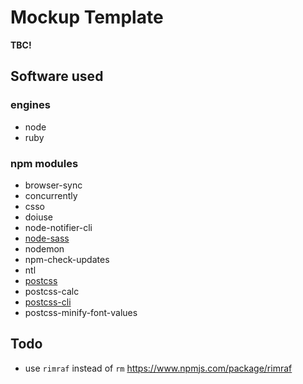 # Mockup Template

**TBC!**

## Software used

### engines

* node
* ruby

### npm modules

* browser-sync
* concurrently
* csso
* doiuse
* node-notifier-cli
* [node-sass](https://www.npmjs.com/package/node-sass)
* nodemon
* npm-check-updates
* ntl
* [postcss](https://www.npmjs.com/package/postcss)
* postcss-calc
* [postcss-cli](https://www.npmjs.com/package/postcss-cli)
* postcss-minify-font-values

## Todo

* use ```rimraf``` instead of ```rm``` https://www.npmjs.com/package/rimraf
